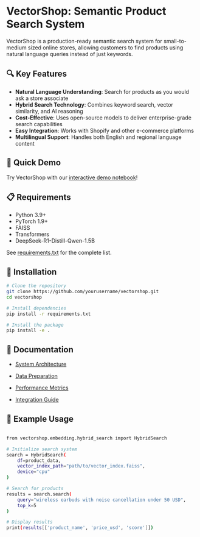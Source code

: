 # VectorShop: Semantic Product Search System

VectorShop is a production-ready semantic search system for small-to-medium sized online stores, allowing customers to find products using natural language queries instead of just keywords.

## 🔍 Key Features

- **Natural Language Understanding**: Search for products as you would ask a store associate
- **Hybrid Search Technology**: Combines keyword search, vector similarity, and AI reasoning
- **Cost-Effective**: Uses open-source models to deliver enterprise-grade search capabilities
- **Easy Integration**: Works with Shopify and other e-commerce platforms
- **Multilingual Support**: Handles both English and regional language content

## 🚀 Quick Demo

Try VectorShop with our [interactive demo notebook](demo/VectorShop_Demo.ipynb)!

## 📋 Requirements

- Python 3.9+
- PyTorch 1.9+
- FAISS
- Transformers
- DeepSeek-R1-Distill-Qwen-1.5B

See [requirements.txt](requirements.txt) for the complete list.

## 🔧 Installation

```bash
# Clone the repository
git clone https://github.com/yourusername/vectorshop.git
cd vectorshop

# Install dependencies
pip install -r requirements.txt

# Install the package
pip install -e .
```

## 📖 Documentation

- [System Architecture](docs/system_architecture.md)

- [Data Preparation](docs/data_preparation.md)

- [Performance Metrics](docs/performance_metrics.md)

- [Integration Guide](docs/integration_guide.md)


## 🧪 Example Usage

```bash

from vectorshop.embedding.hybrid_search import HybridSearch

# Initialize search system
search = HybridSearch(
    df=product_data,
    vector_index_path="path/to/vector_index.faiss",
    device="cpu"
)

# Search for products
results = search.search(
    query="wireless earbuds with noise cancellation under 50 USD",
    top_k=5
)

# Display results
print(results[['product_name', 'price_usd', 'score']])
```
